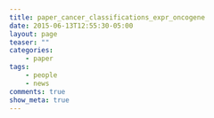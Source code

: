 ```yaml
---
title: paper_cancer_classifications_expr_oncogene
date: 2015-06-13T12:55:30-05:00
layout: page
teaser: ""
categories:
    - paper
tags:
    - people
    - news
comments: true
show_meta: true
---
```

